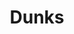---
ee_id: '4232'
site: '1'
type: '2'
long_id: 2014-037 Dunks
url: 2014-037-dunks
title: Dunks
year: '2014'
medium: Foam pool noodles, Miami Dolphins socks, Stance Julius Erving Nj Nets Socks,
  wristband
commission:
dims: 140 cm x variable width x variable depth
pitch:
ps:
live_url:
related:
youtube:
imgs: dunks-2014-037-full-Heart-01-database-SM.jpg
subheading:
display_year: '2014'
download:
add_credit:
add_credits:
related_code:
layout: things-i-made
---
